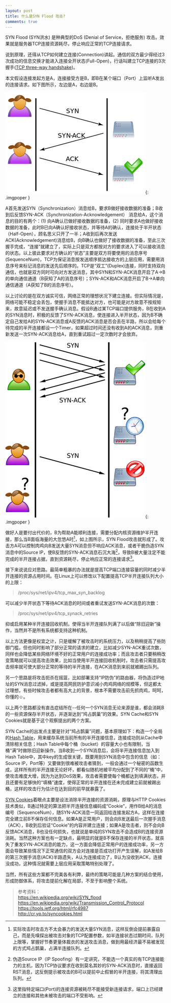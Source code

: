```yaml
---
layout: post
title: 什么是SYN Flood 攻击?
comments: true
---
```


SYN Flood (SYN洪水) 是种典型的DoS (Denial of Service，拒绝服务) 攻击。效果就是服务器TCP连接资源耗尽，停止响应正常的TCP连接请求。

说到原理，还得从TCP如何建立连接(Connection)讲起。通信的双方最少得经过3次成功的信息交换才能进入连接全开状态(Full-Open)，行话叫建立TCP连接的3次握手([TCP three-way handshake](https://en.wikipedia.org/wiki/Transmission_Control_Protocol#Connection_establishment))。

本文假设连接发起方是A，连接接受方是B，即B在某个端口（Port）上监听A发出的连接请求。如下图所示，左边是A，右边是B。

![正常的TCP三次握手，From Wikipedia](/images/2016-08-29/正常的TCP三次握手.png){: .imgpoper }


A首先发送SYN（Synchronization）消息给B，要求B做好接收数据的准备；B收到后反馈SYN-ACK（Synchronization-Acknowledgement） 消息给A，这个消息的目的有两个：(1) 向A确认已做好接收数据的准备，(2) 同时要求A也做好接收数据的准备，此时B已向A确认好接收状态，并等待A的确认，连接处于半开状态（Half-Open），顾名思义只开了一半；A收到后再次发送ACK(Acknowledgement)消息给B，向B确认也做好了接收数据的准备，至此三次握手完成，“连接”就建立了，实际上只是双方都按对方的要求进入了可以接收消息的状态。以上彼此要求对方确认的“状态”主要是双方将要使用的消息序号(SequenceNum)，TCP为保证消息按发送顺序抵达接收方的上层应用，需要用消息序号来标记消息的发送先后顺序的。TCP是“双工”(Duplex)连接，同时支持双向通信，也就是双方同时可向对方发送消息，其中SYN和SYN-ACK消息开启了A→B的单向通信通道（B获知了A的消息序号）；SYN-ACK和ACK消息开启了B→A单向通信通道（A获知了B的消息序号）。

以上讨论的是在双方诚实可信，网络正常的理想状况下建立连接。但实际情况是，网络可能不稳定会丢包，使握手消息不能抵达对方，也可能是对方故意不按规矩来，故意延迟或不发送握手确认消息。假设B通过某TCP端口提供服务，B在收到A的SYN消息时，积极的反馈了SYN-ACK消息，使连接进入半开状态，因为B不确定自己发给A的SYN-ACK消息或A反馈的ACK消息是否会丢在半路，所以会给每个待完成的半开连接都设一个Timer，如果超过时间还没有收到A的ACK消息，则重新发送一次SYN-ACK消息给A，直到重试超过一定次数时才会放弃。

![SYN Flood, From Wikipedia](/images/2016-08-29/SYNFlooding.png){: .imgpoper }

做好人是要付出代价的，B为帮助A能顺利连接，需要分配内核资源维护半开连接，那么当B面临海量的大忽悠A时[^fn1]，如上图所示，SYN Flood攻击就形成了。攻击方A可以控制肉鸡向B发送大量SYN消息但不响应ACK消息，或者干脆伪造SYN消息中的Source IP，使B反馈的SYN-ACK消息石沉大海[^fn2]，导致B被大量注定不能完成的半开连接占据，直到资源耗尽，停止响应正常的连接请求[^fn3]。

接下来说说应对思路。最简单粗暴的办法就是提高TCP端口连接容量的同时减少半开连接的资源占用时间。在Linux上可以修改以下配置提高TCP半开连接队列大小的上限：

> /proc/sys/net/ipv4/tcp_max_syn_backlog

可以减少半开状态下等待ACK消息的时间或者重试发送SYN-ACK消息的次数：

> /proc/sys/net/ipv4/tcp_synack_retries

抑或启用某种半开连接回收机制，使得当半开连接队列满了以后做“除旧迎新”操作，当然并不是所有系统都支持这种机制。

以上方法更像是权宜之计，只是缓解了被攻击时的系统压力，以及稍稍提高了些防御门槛，但也同时影响了部分正常的请求的建立，比如减少SYN-ACK重试次数，同样也会降低某些网络环境不好的正常用户的连接成功率；而且攻击者只要稍稍改变策略就可以提高攻击效果，比如当使用半开连接回收机制时，攻击者只需提高攻击频率就可使大部分正常的等待的半开连接，在ACK消息到来前就被踢出队列。

另一个思路是将攻击扼杀在摇篮，比如部署支持“IP防伪”的路由器，将伪造过IP地址的SYN消息过滤掉，或是提高网民防护意识减小肉鸡网络的规模等，但这都太过理想，有些时候攻击者都有高大上的背景，根本不需要攻击前先抓肉鸡，呵呵，你懂的☺。

以上两个思路都没有直击症结所在--任何一个SYN消息无论来源是谁，都会消耗B的一些资源保存半开状态，并逐渐达到“鸠占鹊巢”的效果。SYN Cache和SYN Cookies就是基于这个观察提出的两个方案。

SYN Cache的出发点主要是针对“鸠占鹊巢”问题，基本原理如下：构造一个全局的[Hash Table](https://en.wikipedia.org/wiki/Hash_table)，用来缓存系统当前所有的半开连接信息，连接成功则从Cache中清除相关信息；Hash Table中每个桶（bucket）的容量大小也有限制，当桶“满”时做除旧迎新操作。当B收到一个SYN消息后，会将半开连接信息加入到Hash Table中，其中key的生成很关键，既要用到SYN消息中包含的信息（如：Source IP，Port等）又要做到很难被攻击者猜到，一般会通过一个秘密的函数生成，这样所有的半开连接无论好坏，都看似随机地被平均分配到了不同的“桶”中，使攻击难度大增，因为为达到DoS效果，攻击者需要使每个桶都达到填满状态，并且还要有足够快的“填桶”速度，使得正常的半开连接在还未完成建立前就被踢出桶，这样的攻击行为估计在达到目的前早就暴露了。

[SYN Cookies](https://en.wikipedia.org/wiki/SYN_cookies)着眼点主要是设法消除半开连接的资源消耗，原理与HTTP Cookies技术类似，B通过特定的算法把半开连接信息编码成“Cookie”，用作B给A的消息编号（SequenceNum），随SYN-ACK消息一同返回给连接发起方A，这样在连接完全建立前B不保存任何信息。如果A是正常用户，则会向B发送最后一次握手消息（ACK），B收到后验证“Cookie”的内容并建立连接；如果A是攻击者，则不会向B反馈ACK消息，B也没任何损失，也就说是单纯的SYN攻击不会造成B的连接资源消耗。当然这种方案也有一定缺点，最明显的就是B不保存连接的半开状态，就丧失了重发SYN-ACK消息的能力，这一方面会降低正常用户的连接成功率，另一方面会导致某些情况下正常通信的双方会对连接是否成功打开产生误解，如A发给B的第三次握手消息(ACK)半路遗失，A认为连接成功了，B认为没收到ACK，连接没成功，这种情况就需要上层应用采取策略特别处理了。

当然，所有这些方案都不完美各有利弊，最终的策略可能是几种方案的结合使用，形成防御体系，将攻击提前化解在局部，不至于影响整个系统。

[^fn1]: 实际攻击时攻击方不太会暴力的发送大量SYN消息，这样反倒会提前暴露自己，而是先嗅探出被攻击对象的TCP配置参数，如半连接状态过期时间，队列上限等，掌握好节奏更量体裁衣的发送攻击消息，做到用最经济最不易被发现的方式鸠占鹊巢，占满半连接队列。

[^fn2]: 伪造Source IP（IP Spoofing）有一定讲究，不能选一个真实的有TCP连接能力的主机，因为TCP协议要求在收到莫名其妙的SYN-ACK消息时，直接返回RST消息，这反倒提示被攻击的B可以提前中止假冒的半开连接，将其清理出队列。

[^fn3]: 这里指特定端口(Port)的连接资源被耗尽不能接受新连接请求，端口上已经建立的连接和其他未被攻击的端口不受影响。


>参考资料：  
https://en.wikipedia.org/wiki/SYN_flood  
https://en.wikipedia.org/wiki/Transmission_Control_Protocol  
https://tools.ietf.org/html/rfc4987  
http://cr.yp.to/syncookies.html  